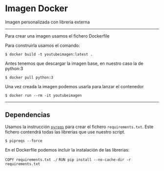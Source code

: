 # Imagen Docker
Imagen personalizada con libreria externa

---

Para crear una imagen usamos el fichero Dockerfile

Para construirla usamos el comando:

`$ docker build -t youtubeimagen:latest .`

Antes tenemos que descargar la imagen base, en nuestro caso la de python:3

`$ docker pull python:3`

Una vez creada la imagen podemos usarla para lanzar el contenedor

`$ docker run --rm -it youtubeimagen`

---

## Dependencias
Usamos la instrucción [`pyreqs`](https://pypi.org/project/pipreqs/) para crear el fichero `requirements.txt`. Este fichero contendrá todas las librerias que use nuestro script.

`$ pipreqs --force`

En el Dockerfile podemos incluir la instalación de las librerias:

`COPY requirements.txt ./`
`RUN pip install --no-cache-dir -r requirements.txt`
